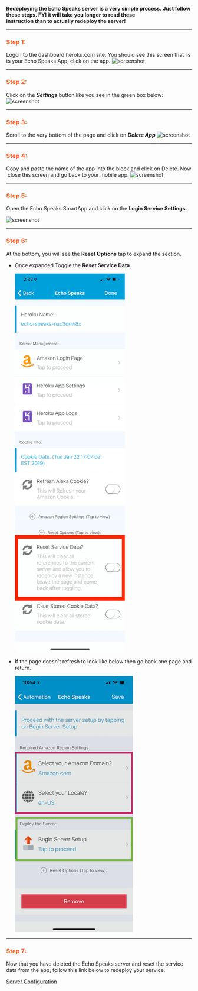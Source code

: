 
**Redeploying the Echo Speaks server is a very simple process. Just follow these steps.
**FYI** it will take you longer to read these instruction than to actually redeploy the server!**

---
### <h3 style="color: #FF6025;">Step 1:</h3>
Logon to the dashboard.heroku.com site. You should see this screen that lists your Echo Speaks App, click on the app.
  ![screenshot](https://tonesto7.github.io/echo-speaks-docs/static/img/TS-1.JPG)

---
### <h3 style="color: #FF6025;">Step 2:</h3>
Click on the ***Settings*** button like you see in the green box below:
![screenshot](https://tonesto7.github.io/echo-speaks-docs/static/img/TS-2.JPG)

---
### <h3 style="color: #FF6025;">Step 3:</h3>
Scroll to the very bottom of the page and click on ***Delete App***
![screenshot](https://tonesto7.github.io/echo-speaks-docs/static/img/TS-3.JPG)

---
### <h3 style="color: #FF6025;">Step 4:</h3>
Copy and paste the name of the app into the block and click on Delete. Now close this screen and go back to your mobile app.
![screenshot](https://tonesto7.github.io/echo-speaks-docs/static/img/TS-4.JPG)

---
### <h3 style="color: #FF6025;">Step 5:</h3>
Open the Echo Speaks SmartApp and click on the **Login Service Settings**.

![screenshot](/../../img/TS-5.png)

---
### <h3 style="color: #FF6025;">Step 6:</h3>
At the bottom, you will see the **Reset Options** tap to expand the section.

* Once expanded Toggle the **Reset Service Data**

  ![screenshot](/static/img/TS-6.png)

* If the page doesn't refresh to look like below then go back one page and return.

  ![screenshot](/static/img/serverConfigST-1.png)

---
### <h3 style="color: #FF6025;">Step 7:</h3>
Now that you have deleted the Echo Speaks server and reset the service data from the app, follow this link below to redeploy your service.

[Server Configuration](https://tonesto7.github.io/echo-speaks-docs/#/docs/installation/configuration/serverConfig)

